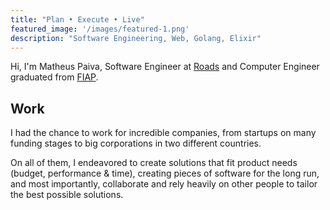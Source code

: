 ```yaml
---
title: "Plan • Execute • Live"
featured_image: '/images/featured-1.png'
description: "Software Engineering, Web, Golang, Elixir"
---
```


Hi, I'm Matheus Paiva, Software Engineer at [Roads](https://www.roads.run/) and Computer Engineer graduated from [FIAP](https://www.fiap.com.br/).

## Work

I had the chance to work for incredible companies, from startups on many funding stages to big corporations in two different countries. 

On all of them, I endeavored to create solutions that fit product needs (budget, performance & time), creating pieces of software for the long run, and most importantly, collaborate and rely heavily on other people to tailor the best possible solutions.
